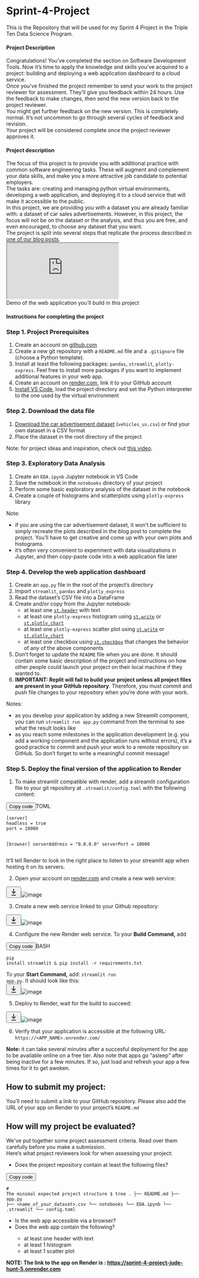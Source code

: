 # Sprint-4-Project
This is the Repository that will be used for my Sprint 4 Project in the Triple Ten Data Science Program.


<section class="theory-viewer prisma prisma_theme_light big-theory lesson__homework-theory"><section class="theory-viewer__blocking-layout-block theory-viewer__block theory-viewer__block_type_vertical-layout theory-viewer__block_layout"><section class="theory-viewer__block theory-viewer__block_type_markdown"><div class="Markdown base-markdown base-markdown_with-gallery markdown markdown_size_normal markdown_type_theory full-markdown"><h1>Project Description</h1><div class="paragraph">Congratulations! You’ve completed the section on Software Development Tools. Now it’s time to apply the knowledge and skills you’ve acquired to a project: building and deploying a web application dashboard to a cloud service.</div><div class="paragraph">Once you’ve finished the project remember to send your work to the project reviewer for assessment. They’ll give you feedback within 24 hours. Use the feedback to make changes, then send the new version back to the project reviewer.</div><div class="paragraph">You might get further feedback on the new version. This is completely normal. It’s not uncommon to go through several cycles of feedback and revision.</div><div class="paragraph">Your project will be considered complete once the project reviewer approves it.</div></div></section><section class="theory-viewer__block theory-viewer__block_type_markdown"><div class="Markdown base-markdown base-markdown_with-gallery markdown markdown_size_normal markdown_type_theory full-markdown"><h1>Project description</h1><div class="paragraph">The focus of this project is to provide you with additional practice with common software engineering tasks. These will augment and complement your data skills, and make you a more attractive job candidate to potential employers. </div><div class="paragraph">The tasks are: creating and managing python virtual environments, developing a web application, and deploying it to a cloud service that will make it accessible to the public.</div><div class="paragraph">In this project, we are providing you with a dataset you are already familiar with: a dataset of car sales advertisements. However, in this project, the focus will not be on the dataset or the analysis, and thus you are free, and even encouraged, to choose any dataset that you want.</div><div class="paragraph">The project is split into several steps that replicate the process described in <a href="https://www.practicum.blog/posts/deploying-data-science-web-apps-to-the-cloud" target="_blank">one of our blog posts</a>.</div><div class="paragraph"><div class="iframe-wrapper"><iframe allowfullscreen="" src="https://www.youtube.com/embed/bna15Zj6jUI"></iframe></div>
Demo of the web application you’ll build in this project</div></div></section><section class="theory-viewer__block theory-viewer__block_type_markdown"><div class="Markdown base-markdown base-markdown_with-gallery markdown markdown_size_normal markdown_type_theory full-markdown"><h1>Instructions for completing the project</h1></div></section><section class="theory-viewer__block theory-viewer__block_type_markdown"><div class="Markdown base-markdown base-markdown_with-gallery markdown markdown_size_normal markdown_type_theory full-markdown"><h3>Step 1. Project Prerequisites</h3><ol start="1"><li>Create an account on <a href="http://github.com" target="_blank">github.com</a></li><li>Create a new git repository with a <code class="code-inline code-inline_theme_light">README.md</code> file and a <code class="code-inline code-inline_theme_light">.gitignore</code> file (choose a Python template).</li><li>Install at least the following packages: <code class="code-inline code-inline_theme_light">pandas</code>, <code class="code-inline code-inline_theme_light">streamlit</code>, <code class="code-inline code-inline_theme_light">plotly-express</code>. Feel free to install more packages if you want to implement additional features in your web app.</li><li>Create an account on <a href="http://render.com" target="_blank">render.com</a>, link it to your GitHub account</li><li><a href="https://code.visualstudio.com/download" target="_blank">Install VS Code</a>, load the project directory and set the Python interpreter to the one used by the virtual environment</li></ol></div></section><section class="theory-viewer__block theory-viewer__block_type_markdown"><div class="Markdown base-markdown base-markdown_with-gallery markdown markdown_size_normal markdown_type_theory full-markdown"><h3>Step 2. Download <strong>the data file</strong></h3><ol start="1"><li><a href="https://practicum-content.s3.us-west-1.amazonaws.com/datasets/vehicles_us.csv" target="_blank">Download the car advertisement dataset</a> (<code class="code-inline code-inline_theme_light">vehicles_us.csv</code>) or find your own dataset in a CSV format</li><li>Place the dataset in the root directory of the project</li></ol><div class="paragraph">Note: for project ideas and inspiration, check out <a href="https://www.youtube.com/watch?v=JwSS70SZdyM" target="_blank">this video</a>.</div></div></section><section class="theory-viewer__block theory-viewer__block_type_markdown"><div class="Markdown base-markdown base-markdown_with-gallery markdown markdown_size_normal markdown_type_theory full-markdown"><h3>Step 3. Exploratory Data Analysis</h3><ol start="1"><li>Create an <code class="code-inline code-inline_theme_light">EDA.ipynb</code> Jupyter notebook in VS Code</li><li>Save the notebook in the <code class="code-inline code-inline_theme_light">notebooks</code> directory of your project</li><li>Perform some basic exploratory analysis of the dataset in the notebook</li><li>Create a couple of histograms and scatterplots using <code class="code-inline code-inline_theme_light">plotly-express</code> library</li></ol><div class="paragraph">Note: </div><ul><li>if you are using the car advertisement dataset, it won’t be sufficient to simply recreate the plots described in the blog post to complete the project. You’ll have to get creative and come up with your own plots and histograms.</li><li>it’s often very convenient to experiment with data visualizations in Jupyter, and then copy-paste code into a web application file later</li></ul></div></section><section class="theory-viewer__block theory-viewer__block_type_markdown"><div class="Markdown base-markdown base-markdown_with-gallery markdown markdown_size_normal markdown_type_theory full-markdown"><h3>Step 4. Develop the web application dashboard</h3><ol start="1"><li>Create an <code class="code-inline code-inline_theme_light">app.py</code> file in the root of the project’s directory</li><li>Import <code class="code-inline code-inline_theme_light">streamlit</code>, <code class="code-inline code-inline_theme_light">pandas</code> and <code class="code-inline code-inline_theme_light">plotly_express</code></li><li>Read the dataset’s CSV file into a DataFrame</li><li>Create and/or copy from the Jupyter notebook:
 <ul><li>at least one <a href="https://docs.streamlit.io/library/api-reference/text/st.header" target="_blank"><code class="code-inline code-inline_theme_light">st.header</code></a> with text</li><li>at least one <code class="code-inline code-inline_theme_light">plotly-express</code> histogram using <a href="https://docs.streamlit.io/library/api-reference/write-magic/st.write" target="_blank"><code class="code-inline code-inline_theme_light">st.write</code></a> or <a href="https://docs.streamlit.io/library/api-reference/charts/st.plotly_chart" target="_blank"><code class="code-inline code-inline_theme_light">st.plotly_chart</code></a></li><li>at least one <code class="code-inline code-inline_theme_light">plotly-express</code> scatter plot using <a href="https://docs.streamlit.io/library/api-reference/write-magic/st.write" target="_blank"><code class="code-inline code-inline_theme_light">st.write</code></a> or <a href="https://docs.streamlit.io/library/api-reference/charts/st.plotly_chart" target="_blank"><code class="code-inline code-inline_theme_light">st.plotly_chart</code></a></li><li>at least one checkbox using <a href="https://docs.streamlit.io/library/api-reference/widgets/st.checkbox" target="_blank"><code class="code-inline code-inline_theme_light">st.checkbox</code></a> that changes the behavior of any of the above components</li></ul></li><li>Don’t forget to update the <code class="code-inline code-inline_theme_light">README</code> file when you are done. It should contain some basic description of the project and instructions on how other people could launch your project on their local machine if they wanted to.</li><li><strong>IMPORTANT: Replit will fail to build your project unless all project files are present in your GitHub repository</strong>. Therefore, you must commit and push file changes to your repository when you’re done with your work.</li></ol><div class="paragraph">Notes: </div><ul><li>as you develop your application by adding a new Streamlit component, you can run <code class="code-inline code-inline_theme_light">streamlit run app.py</code> command from the terminal to see what the result looks like</li><li>as you reach some milestones in the application development (e.g. you add a working component and the application runs without errors), it’s a good practice to commit and push your work to a remote repository on GitHub. So don’t forget to write a meaningful commit message!</li></ul></div></section><section class="theory-viewer__block theory-viewer__block_type_markdown"><div class="Markdown base-markdown base-markdown_with-gallery markdown markdown_size_normal markdown_type_theory full-markdown"><h3>Step 5. Deploy the final version of the application to Render</h3><ol start="1"><li>To make streamlit compatible with render, add a streamlit configuration file to your git repository at <code class="code-inline code-inline_theme_light">.streamlit/config.toml</code> with the following content:</li></ol><div class="toml code-block code-block_theme_light"><div class="code-block__tools"><button class="code-block__clipboard" type="button">Copy code</button><span class="code-block__lang">TOML</span></div><div class="scrollable-default scrollable scrollable_theme_light code-block__scrollable prisma prisma_theme_light"><div></div><div class="scrollable__content-wrapper"><div class="scrollbar-remover scrollable__content-container" style="--scroll-bar-width: 18px; --scroll-bar-height: 18px;"><div class="scrollable__content"><pre class="code-block__code-wrapper"><code class="code-block__code toml">[server]
headless = true
port = 10000

[browser]
serverAddress = "0.0.0.0"
serverPort = 10000 </code></pre><div></div></div></div></div><section class="scrollbar-default scrollbar scrollbar_vertical scrollbar_hidden scrollable__scrollbar scrollable__scrollbar_type_vertical" size="1" style="--scrollbar-offset-size: 177px; --scrollbar-control-size: 177px; --scrollbar-control-container-size: 100%; --scrollbar-scale: 1; --scrollbar-control-offset: 0;"><div class="scrollbar__control-container"><div class="scrollbar__control"><div class="scrollbar__control-line"></div></div></div></section><section class="scrollbar-default scrollbar scrollbar_horizontal scrollbar_hidden scrollable__scrollbar scrollable__scrollbar_type_horizontal" size="1" style="--scrollbar-offset-size: 688px; --scrollbar-control-size: 688px; --scrollbar-control-container-size: 100%; --scrollbar-scale: 1; --scrollbar-control-offset: 0;"><div class="scrollbar__control-container"><div class="scrollbar__control"><div class="scrollbar__control-line"></div></div></div></section></div></div><div class="paragraph">It’ll tell Render to look in the right place to listen to your streamlit app when hosting it on its servers.</div><ol start="2"><li>Open your account on <a href="http://render.com" target="_blank">render.com</a> and create a new web service:</li></ol><div class="paragraph paragraph_has-one-child"><div class="downloadable-image prisma prisma_theme_light"><button class="prisma-button prisma-button_icon-placement_left prisma-button_position-in-group_none prisma-button_size_s prisma-button_view_ghost downloadable-image__button"><span class="prisma-button__content"><span class="prisma-button__text"><span class="prisma-button__label"><svg class="prisma-icon prisma-icon_type_arrows-download-24 downloadable-image__icon" width="24" height="24" viewBox="0 0 24 24" fill="none"><path fill-rule="evenodd" clip-rule="evenodd" d="M12 3C11.45 3 11 3.45 11 4V10.9219C11 11.6763 11.0854 12.4276 11.254 13.1613L11.0483 13.3684L10.8331 13.0242C10.4323 12.3835 9.96022 11.7902 9.42583 11.2558L8.46 10.29C8.07 9.89999 7.44 9.89999 7.05 10.29C6.66 10.68 6.66 11.32 7.05 11.71L10.9404 15.5926C11.526 16.1769 12.474 16.1769 13.0596 15.5926L16.95 11.71C17.34 11.32 17.34 10.68 16.95 10.29C16.56 9.89999 15.93 9.89999 15.54 10.29L14.5742 11.2558C14.0398 11.7902 13.5677 12.3835 13.1669 13.0242L12.9517 13.3684L12.746 13.1613C12.9146 12.4276 13 11.6763 13 10.9219V4C13 3.45 12.55 3 12 3ZM7 19C6.44772 19 6 19.4477 6 20C6 20.5523 6.44772 21 7 21H17C17.5523 21 18 20.5523 18 20C18 19.4477 17.5523 19 17 19H7Z" fill="currentColor" fill-opacity="0.85"></path></svg></span></span></span></button><img src="https://practicum-content.s3.us-west-1.amazonaws.com/data-eng/SDT/sdt-pr-v2-01.png?etag=3b3aeba0f3b456d27fc7fc083d123bcd" alt="image" class="image image_expandable"></div></div><ol start="3"><li>Create a new web service linked to your Github repository:</li></ol><div class="paragraph paragraph_has-one-child"><div class="downloadable-image prisma prisma_theme_light"><button class="prisma-button prisma-button_icon-placement_left prisma-button_position-in-group_none prisma-button_size_s prisma-button_view_ghost downloadable-image__button"><span class="prisma-button__content"><span class="prisma-button__text"><span class="prisma-button__label"><svg class="prisma-icon prisma-icon_type_arrows-download-24 downloadable-image__icon" width="24" height="24" viewBox="0 0 24 24" fill="none"><path fill-rule="evenodd" clip-rule="evenodd" d="M12 3C11.45 3 11 3.45 11 4V10.9219C11 11.6763 11.0854 12.4276 11.254 13.1613L11.0483 13.3684L10.8331 13.0242C10.4323 12.3835 9.96022 11.7902 9.42583 11.2558L8.46 10.29C8.07 9.89999 7.44 9.89999 7.05 10.29C6.66 10.68 6.66 11.32 7.05 11.71L10.9404 15.5926C11.526 16.1769 12.474 16.1769 13.0596 15.5926L16.95 11.71C17.34 11.32 17.34 10.68 16.95 10.29C16.56 9.89999 15.93 9.89999 15.54 10.29L14.5742 11.2558C14.0398 11.7902 13.5677 12.3835 13.1669 13.0242L12.9517 13.3684L12.746 13.1613C12.9146 12.4276 13 11.6763 13 10.9219V4C13 3.45 12.55 3 12 3ZM7 19C6.44772 19 6 19.4477 6 20C6 20.5523 6.44772 21 7 21H17C17.5523 21 18 20.5523 18 20C18 19.4477 17.5523 19 17 19H7Z" fill="currentColor" fill-opacity="0.85"></path></svg></span></span></span></button><img src="https://practicum-content.s3.us-west-1.amazonaws.com/data-eng/SDT/sdt-pr-v2-02.png?etag=f516fc54966d96fe5a72277d4b644416" alt="image" class="image image_expandable"></div></div><ol start="4"><li>Configure the new Render web service. To your <strong>Build Command,</strong> add</li></ol><div class="bash code-block code-block_theme_light"><div class="code-block__tools"><button class="code-block__clipboard" type="button">Copy code</button><span class="code-block__lang">BASH</span></div><div class="scrollable-default scrollable scrollable_theme_light code-block__scrollable prisma prisma_theme_light"><div></div><div class="scrollable__content-wrapper"><div class="scrollbar-remover scrollable__content-container" style="--scroll-bar-width: 18px; --scroll-bar-height: 18px;"><div class="scrollable__content"><pre class="code-block__code-wrapper"><code class="code-block__code bash">pip install streamlit &amp; pip install -r requirements.txt </code></pre><div></div></div></div></div><section class="scrollbar-default scrollbar scrollbar_vertical scrollbar_hidden scrollable__scrollbar scrollable__scrollbar_type_vertical" size="1" style="--scrollbar-offset-size: 34px; --scrollbar-control-size: 34px; --scrollbar-control-container-size: 100%; --scrollbar-scale: 1; --scrollbar-control-offset: 0;"><div class="scrollbar__control-container"><div class="scrollbar__control"><div class="scrollbar__control-line"></div></div></div></section><section class="scrollbar-default scrollbar scrollbar_horizontal scrollbar_hidden scrollable__scrollbar scrollable__scrollbar_type_horizontal" size="1" style="--scrollbar-offset-size: 688px; --scrollbar-control-size: 688px; --scrollbar-control-container-size: 100%; --scrollbar-scale: 1; --scrollbar-control-offset: 0;"><div class="scrollbar__control-container"><div class="scrollbar__control"><div class="scrollbar__control-line"></div></div></div></section></div></div><div class="paragraph">To your <strong>Start Command,</strong> add: <code class="code-inline code-inline_theme_light">streamlit run app.py</code>. It should look like this:</div><div class="paragraph paragraph_has-one-child"><div class="downloadable-image prisma prisma_theme_light"><button class="prisma-button prisma-button_icon-placement_left prisma-button_position-in-group_none prisma-button_size_s prisma-button_view_ghost downloadable-image__button"><span class="prisma-button__content"><span class="prisma-button__text"><span class="prisma-button__label"><svg class="prisma-icon prisma-icon_type_arrows-download-24 downloadable-image__icon" width="24" height="24" viewBox="0 0 24 24" fill="none"><path fill-rule="evenodd" clip-rule="evenodd" d="M12 3C11.45 3 11 3.45 11 4V10.9219C11 11.6763 11.0854 12.4276 11.254 13.1613L11.0483 13.3684L10.8331 13.0242C10.4323 12.3835 9.96022 11.7902 9.42583 11.2558L8.46 10.29C8.07 9.89999 7.44 9.89999 7.05 10.29C6.66 10.68 6.66 11.32 7.05 11.71L10.9404 15.5926C11.526 16.1769 12.474 16.1769 13.0596 15.5926L16.95 11.71C17.34 11.32 17.34 10.68 16.95 10.29C16.56 9.89999 15.93 9.89999 15.54 10.29L14.5742 11.2558C14.0398 11.7902 13.5677 12.3835 13.1669 13.0242L12.9517 13.3684L12.746 13.1613C12.9146 12.4276 13 11.6763 13 10.9219V4C13 3.45 12.55 3 12 3ZM7 19C6.44772 19 6 19.4477 6 20C6 20.5523 6.44772 21 7 21H17C17.5523 21 18 20.5523 18 20C18 19.4477 17.5523 19 17 19H7Z" fill="currentColor" fill-opacity="0.85"></path></svg></span></span></span></button><img src="https://practicum-content.s3.us-west-1.amazonaws.com/data-eng/SDT/sdt-pr-v2-03.png?etag=c7138c0b557822519ce426c802d81ce6" alt="image" class="image image_expandable"></div></div><ol start="5"><li>Deploy to Render, wait for the build to succeed:</li></ol><div class="paragraph paragraph_has-one-child"><div class="downloadable-image prisma prisma_theme_light"><button class="prisma-button prisma-button_icon-placement_left prisma-button_position-in-group_none prisma-button_size_s prisma-button_view_ghost downloadable-image__button"><span class="prisma-button__content"><span class="prisma-button__text"><span class="prisma-button__label"><svg class="prisma-icon prisma-icon_type_arrows-download-24 downloadable-image__icon" width="24" height="24" viewBox="0 0 24 24" fill="none"><path fill-rule="evenodd" clip-rule="evenodd" d="M12 3C11.45 3 11 3.45 11 4V10.9219C11 11.6763 11.0854 12.4276 11.254 13.1613L11.0483 13.3684L10.8331 13.0242C10.4323 12.3835 9.96022 11.7902 9.42583 11.2558L8.46 10.29C8.07 9.89999 7.44 9.89999 7.05 10.29C6.66 10.68 6.66 11.32 7.05 11.71L10.9404 15.5926C11.526 16.1769 12.474 16.1769 13.0596 15.5926L16.95 11.71C17.34 11.32 17.34 10.68 16.95 10.29C16.56 9.89999 15.93 9.89999 15.54 10.29L14.5742 11.2558C14.0398 11.7902 13.5677 12.3835 13.1669 13.0242L12.9517 13.3684L12.746 13.1613C12.9146 12.4276 13 11.6763 13 10.9219V4C13 3.45 12.55 3 12 3ZM7 19C6.44772 19 6 19.4477 6 20C6 20.5523 6.44772 21 7 21H17C17.5523 21 18 20.5523 18 20C18 19.4477 17.5523 19 17 19H7Z" fill="currentColor" fill-opacity="0.85"></path></svg></span></span></span></button><img src="https://practicum-content.s3.us-west-1.amazonaws.com/data-eng/SDT/sdt-pr-v2-04.png?etag=8eb12b130758c89a1eab463f96c44a17" alt="image" class="image image_expandable"></div></div><ol start="6"><li>Verify that your application is accessible at the following URL: <code class="code-inline code-inline_theme_light">https://&lt;APP_NAME&gt;.onrender.com/</code></li></ol><div class="paragraph"><strong>Note:</strong> it can take several minutes after a succesful deployment for the app to be available online on a free tier. Also note that apps go “asleep” after being inactive for a few minutes. If so, just load and refresh your app a few times for it to get awoken.</div></div></section><section class="theory-viewer__block theory-viewer__block_type_markdown"><div class="Markdown base-markdown base-markdown_with-gallery markdown markdown_size_normal markdown_type_theory full-markdown"><h2>How to submit my project:</h2><div class="paragraph">You’ll need to submit a link to your GitHub repository. Please also add the URL of your app on Render to your project’s <code class="code-inline code-inline_theme_light">README.md</code></div></div></section><section class="theory-viewer__block theory-viewer__block_type_markdown"><div class="Markdown base-markdown base-markdown_with-gallery markdown markdown_size_normal markdown_type_theory full-markdown"><h2>How will my project be evaluated?</h2><div class="paragraph">We've put together some project assessment criteria. Read over them carefully before you make a submission.</div><div class="paragraph">Here’s what project reviewers look for when assessing your project:</div><ul><li>Does the project repository contain at least the following files?</li></ul><div class="code-block code-block_theme_light"><div class="code-block__tools"><button class="code-block__clipboard" type="button">Copy code</button></div><div class="scrollable-default scrollable scrollable_theme_light code-block__scrollable prisma prisma_theme_light"><div></div><div class="scrollable__content-wrapper"><div class="scrollbar-remover scrollable__content-container" style="--scroll-bar-width: 18px; --scroll-bar-height: 18px;"><div class="scrollable__content"><pre class="code-block__code-wrapper"><code class="code-block__code"># The minimal expected project structure
$ tree
.
├── README.md
├── app.py
├── &lt;name_of_your_dataset&gt;.csv
└── notebooks
    └── EDA.ipynb
└── .streamlit
    └── config.toml </code></pre><div></div></div></div></div><section class="scrollbar-default scrollbar scrollbar_vertical scrollable__scrollbar scrollable__scrollbar_type_vertical" style="--scrollbar-offset-size: 232px; --scrollbar-control-size: 216.83076923076925px; --scrollbar-control-container-size: 100%; --scrollbar-scale: 1; --scrollbar-control-offset: 0;"><div class="scrollbar__control-container"><div class="scrollbar__control"><div class="scrollbar__control-line"></div></div></div></section><section class="scrollbar-default scrollbar scrollbar_horizontal scrollbar_hidden scrollable__scrollbar scrollable__scrollbar_type_horizontal" size="1" style="--scrollbar-offset-size: 688px; --scrollbar-control-size: 688px; --scrollbar-control-container-size: 100%; --scrollbar-scale: 1; --scrollbar-control-offset: 0;"><div class="scrollbar__control-container"><div class="scrollbar__control"><div class="scrollbar__control-line"></div></div></div></section></div></div><ul><li>Is the web app accessible via a browser?</li><li>Does the web app contain the following?
  <ul><li>at least one header with text</li><li>at least 1 histogram</li><li>at least 1 scatter plot</li></ul></li></ul></div></section></section></section>


  <b> NOTE:<b> The link to the app on Render is :  https://sprint-4-project-jude-hunt-5.onrender.com
